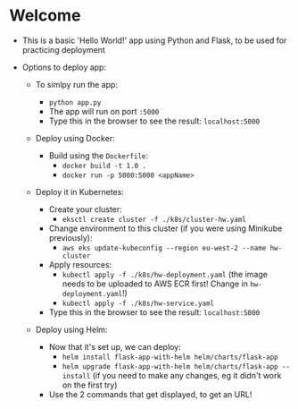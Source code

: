 # Welcome
- This is a basic 'Hello World!' app using Python and Flask, to be used for practicing deployment

- Options to deploy app:
    - To simlpy run the app:
        - `python app.py`
        - The app will run on port `:5000`
        - Type this in the browser to see the result: `localhost:5000`
    
    - Deploy using Docker:
        - Build using the `Dockerfile`:
            - `docker build -t 1.0 .`
            - `docker run -p 5000:5000 <appName>`
    
    - Deploy it in Kubernetes:
        - Create your cluster:
            - `eksctl create cluster -f ./k8s/cluster-hw.yaml`
        - Change environment to this cluster (if you were using Minikube previously):
            - `aws eks update-kubeconfig --region eu-west-2 --name hw-cluster`
        - Apply resources:
            - `kubectl apply -f ./k8s/hw-deployment.yaml` (the image needs to be uploaded to AWS ECR first! Change in `hw-deployment.yaml`!)
            - `kubectl apply -f ./k8s/hw-service.yaml`
        - Type this in the browser to see the result: `localhost:5000`
    
    - Deploy using Helm:
        - Now that it's set up, we can deploy:
            - `helm install flask-app-with-helm helm/charts/flask-app`
            - `helm upgrade flask-app-with-helm helm/charts/flask-app --install` (if you need to make any changes, eg it didn't work on the first try)
        - Use the 2 commands that get displayed, to get an URL!